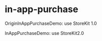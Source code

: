 # in-app-purchase

OriginInAppPurchaseDemo: use StoreKit 1.0

InAppPurchaseDemo:     use StoreKit2.0
